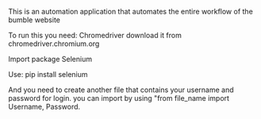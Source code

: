 This is an automation application that automates the entire workflow of the bumble website

To run this you need: Chromedriver download it from chromedriver.chromium.org

Import package Selenium

Use: pip install selenium

And you need to create another file that contains your username and password for login. you can import by using "from file_name import Username, Password.
